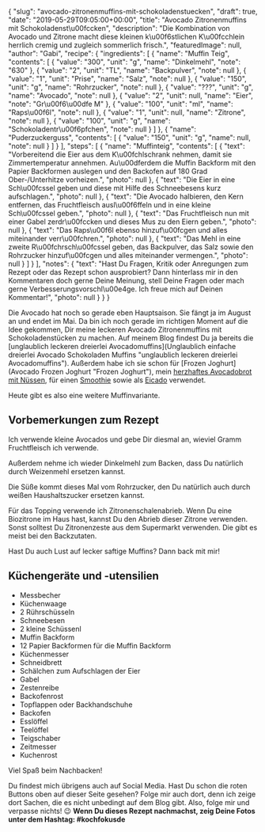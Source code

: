 {
    "slug": "avocado-zitronenmuffins-mit-schokoladenstuecken",
    "draft": true,
    "date": "2019-05-29T09:05:00+00:00",
    "title": "Avocado Zitronenmuffins mit Schokoladenst\u00fccken",
    "description": "Die Kombination von Avocado und Zitrone macht diese kleinen k\u00f6stlichen K\u00fcchlein herrlich cremig und zugleich sommerlich frisch.",
    "featuredImage": null,
    "author": "Gabi",
    "recipe": {
        "ingredients": [
            {
                "name": "Muffin Teig",
                "contents": [
                    {
                        "value": "300",
                        "unit": "g",
                        "name": "Dinkelmehl",
                        "note": "630"
                    },
                    {
                        "value": "2",
                        "unit": "TL",
                        "name": "Backpulver",
                        "note": null
                    },
                    {
                        "value": "1",
                        "unit": "Prise",
                        "name": "Salz",
                        "note": null
                    },
                    {
                        "value": "150",
                        "unit": "g",
                        "name": "Rohrzucker",
                        "note": null
                    },
                    {
                        "value": "???",
                        "unit": "g",
                        "name": "Avocado",
                        "note": null
                    },
                    {
                        "value": "2",
                        "unit": null,
                        "name": "Eier",
                        "note": "Gr\u00f6\u00dfe M"
                    },
                    {
                        "value": "100",
                        "unit": "ml",
                        "name": "Raps\u00f6l",
                        "note": null
                    },
                    {
                        "value": "1",
                        "unit": null,
                        "name": "Zitrone",
                        "note": null
                    },
                    {
                        "value": "100",
                        "unit": "g",
                        "name": "Schokoladentr\u00f6pfchen",
                        "note": null
                    }
                ]
            },
            {
                "name": "Puderzuckerguss",
                "contents": [
                    {
                        "value": "150",
                        "unit": "g",
                        "name": null,
                        "note": null
                    }
                ]
            }
        ],
        "steps": [
            {
                "name": "Muffinteig",
                "contents": [
                    {
                        "text": "Vorbereitend die Eier aus dem K\u00fchlschrank nehmen, damit sie Zimmertemperatur annehmen. Au\u00dferdem die Muffin Backform mit den Papier Backformen auslegen und den Backofen auf 180 Grad Ober-\/Unterhitze vorheizen.",
                        "photo": null
                    },
                    {
                        "text": "Die Eier in eine Sch\u00fcssel geben und diese mit Hilfe des Schneebesens kurz aufschlagen.",
                        "photo": null
                    },
                    {
                        "text": "Die Avocado halbieren, den Kern entfernen, das Fruchtfleisch ausl\u00f6ffeln und in eine kleine Sch\u00fcssel geben.",
                        "photo": null
                    },
                    {
                        "text": "Das Fruchtfleisch nun mit einer Gabel zerdr\u00fccken und dieses Mus zu den Eiern geben.",
                        "photo": null
                    },
                    {
                        "text": "Das Raps\u00f6l ebenso hinzuf\u00fcgen und alles miteinander verr\u00fchren.",
                        "photo": null
                    },
                    {
                        "text": "Das Mehl in eine zweite R\u00fchrsch\u00fcssel geben, das Backpulver, das Salz sowie den Rohrzucker hinzuf\u00fcgen und alles miteinander vermengen.",
                        "photo": null
                    }
                ]
            }
        ],
        "notes": {
            "text": "Hast Du Fragen, Kritik oder Anregungen zum Rezept oder das Rezept schon ausprobiert? Dann hinterlass mir in den Kommentaren doch gerne Deine Meinung, stell Deine Fragen oder mach gerne Verbesserungsvorschl\u00e4ge. Ich freue mich auf Deinen Kommentar!",
            "photo": null
        }
    }
}

Die Avocado hat noch so gerade eben Hauptsaison. Sie fängt ja im August an und endet im Mai. Da bin ich noch gerade im richtigen Moment auf die Idee gekommen, Dir meine leckeren Avocado Zitronenmuffins mit Schokoladenstücken zu machen. Auf meinem Blog findest Du ja bereits die [unglaublich leckeren dreierlei Avocadomuffins](Unglaublich einfache dreierlei Avocado Schokoladen Muffins "unglaublich leckeren dreierlei Avocadomuffins"). Außerdem habe ich sie schon für [Frozen Joghurt](Avocado Frozen Joghurt "Frozen Joghurt"), mein [herzhaftes Avocadobrot mit Nüssen](https://kochfokus.de/artikel/herzhaftes-avocadobrot-mit-nuessen-von-kochfokusde/ "herzhaftes Avocadobrot mit Nüssen"), für einen [Smoothie](https://kochfokus.de/artikel/green-day-smoothie/ "Smoothie") sowie als [Eicado](https://kochfokus.de/artikel/eicado/ "Eicado") verwendet.

Heute gibt es also eine weitere Muffinvariante.

## Vorbemerkungen zum Rezept

Ich verwende kleine Avocados und gebe Dir diesmal an, wieviel Gramm Fruchtfleisch ich verwende.

Außerdem nehme ich wieder Dinkelmehl zum Backen, dass Du natürlich durch Weizenmehl ersetzen kannst.

Die Süße kommt dieses Mal vom Rohrzucker, den Du natürlich auch durch weißen Haushaltszucker ersetzen kannst.

Für das Topping verwende ich Zitronenschalenabrieb. Wenn Du eine Biozitrone im Haus hast, kannst Du den Abrieb dieser Zitrone verwenden. Sonst solltest Du Zitronenzeste aus dem Supermarkt verwenden. Die gibt es meist bei den Backzutaten.

Hast Du auch Lust auf lecker saftige Muffins?
Dann back mit mir!

## Küchengeräte und -utensilien

- Messbecher
- Küchenwaage
- 2 Rührschüsseln
- Schneebesen
- 2 kleine Schüssenl
- Muffin Backform
- 12 Papier Backformen für die Muffin Backform
- Küchenmesser
- Schneidbrett
- Schälchen zum Aufschlagen der Eier
- Gabel
- Zestenreibe
- Backofenrost
- Topflappen oder Backhandschuhe
- Backofen
- Esslöffel
- Teelöffel
- Teigschaber
- Zeitmesser
- Kuchenrost

Viel Spaß beim Nachbacken!

Du findest mich übrigens auch auf Social Media. Hast Du schon die roten Buttons oben auf dieser Seite gesehen? Folge mir auch dort, denn ich zeige dort Sachen, die es nicht unbedingt auf dem Blog gibt. Also, folge mir und verpasse nichts! 😉 **Wenn Du dieses Rezept nachmachst, zeig Deine Fotos unter dem Hashtag: #kochfokusde**